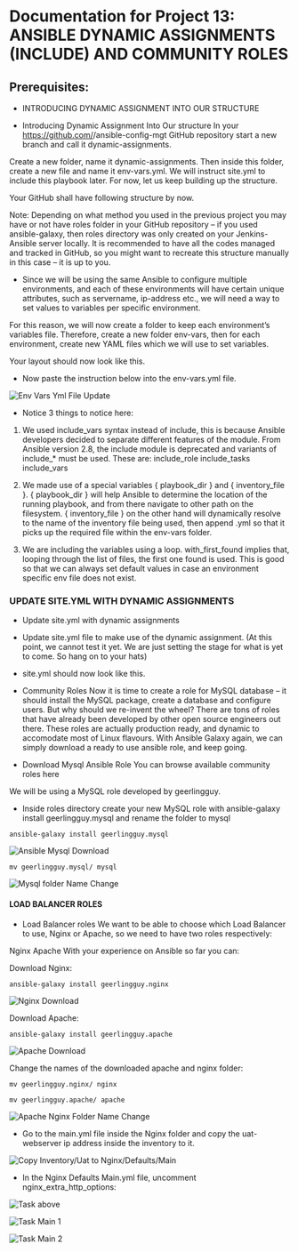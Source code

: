 # Documentation for Project 13: ANSIBLE DYNAMIC ASSIGNMENTS (INCLUDE) AND COMMUNITY ROLES

## Prerequisites:

- INTRODUCING DYNAMIC ASSIGNMENT INTO OUR STRUCTURE

- Introducing Dynamic Assignment Into Our structure
In your https://github.com/<your-name>/ansible-config-mgt GitHub repository start a new branch and call it dynamic-assignments.

Create a new folder, name it dynamic-assignments. Then inside this folder, create a new file and name it env-vars.yml. We will instruct site.yml to include this playbook later. For now, let us keep building up the structure.

Your GitHub shall have following structure by now.

Note: Depending on what method you used in the previous project you may have or not have roles folder in your GitHub repository – if you used ansible-galaxy, then roles directory was only created on your Jenkins-Ansible server locally. It is recommended to have all the codes managed and tracked in GitHub, so you might want to recreate this structure manually in this case – it is up to you.

- Since we will be using the same Ansible to configure multiple environments, and each of these environments will have certain unique attributes, such as servername, ip-address etc., we will need a way to set values to variables per specific environment.

For this reason, we will now create a folder to keep each environment’s variables file. Therefore, create a new folder env-vars, then for each environment, create new YAML files which we will use to set variables.

Your layout should now look like this.


- Now paste the instruction below into the env-vars.yml file.

![Env Vars Yml File Update](./images/env-varsyml.PNG)

- Notice 3 things to notice here:

1. We used include_vars syntax instead of include, this is because Ansible developers decided to separate different features of the module. From Ansible version 2.8, the include module is deprecated and variants of include_* must be used. These are:
include_role
include_tasks
include_vars

2. We made use of a special variables { playbook_dir } and { inventory_file }. { playbook_dir } will help Ansible to determine the location of the running playbook, and from there navigate to other path on the filesystem. { inventory_file } on the other hand will dynamically resolve to the name of the inventory file being used, then append .yml so that it picks up the required file within the env-vars folder.

3. We are including the variables using a loop. with_first_found implies that, looping through the list of files, the first one found is used. This is good so that we can always set default values in case an environment specific env file does not exist.

### UPDATE SITE.YML WITH DYNAMIC ASSIGNMENTS

- Update site.yml with dynamic assignments

- Update site.yml file to make use of the dynamic assignment. (At this point, we cannot test it yet. We are just setting the stage for what is yet to come. So hang on to your hats)

- site.yml should now look like this.

- Community Roles
Now it is time to create a role for MySQL database – it should install the MySQL package, create a database and configure users. But why should we re-invent the wheel? There are tons of roles that have already been developed by other open source engineers out there. These roles are actually production ready, and dynamic to accomodate most of Linux flavours. With Ansible Galaxy again, we can simply download a ready to use ansible role, and keep going.

- Download Mysql Ansible Role
You can browse available community roles here

We will be using a MySQL role developed by geerlingguy.

- Inside roles directory create your new MySQL role with ansible-galaxy install geerlingguy.mysql and rename the folder to mysql

`ansible-galaxy install geerlingguy.mysql`

![Ansible Mysql Download](./images/ansible-mysql.PNG)

`mv geerlingguy.mysql/ mysql`

![Mysql folder Name Change](./images/change-to-mysql.PNG)

#### LOAD BALANCER ROLES

- Load Balancer roles
We want to be able to choose which Load Balancer to use, Nginx or Apache, so we need to have two roles respectively:

Nginx
Apache
With your experience on Ansible so far you can:

Download Nginx:

`ansible-galaxy install geerlingguy.nginx`

![Nginx Download](./images/nginx-dwnld.PNG)

Download Apache:

`ansible-galaxy install geerlingguy.apache`

![Apache Download](./images/apache-dwnld.PNG)

Change the names of the downloaded apache and nginx folder:

`mv geerlingguy.nginx/ nginx`

`mv geerlingguy.apache/ apache`

![Apache Nginx Folder Name Change](./images/apache-nginx-foldername-change.PNG)

- Go to the main.yml file inside the Nginx folder and copy the uat-webserver ip address inside the inventory to it.

![Copy Inventory/Uat to Nginx/Defaults/Main](./images/cp-inven-uat-nginx-defaults-main.PNG)

- In the Nginx Defaults Main.yml file, uncomment nginx_extra_http_options:

![Task above ](./images/nginx-http-uncomment.PNG)

![Task Main 1](./images/task-main-1.PNG)

![Task Main 2](./images/task-main-2.PNG)